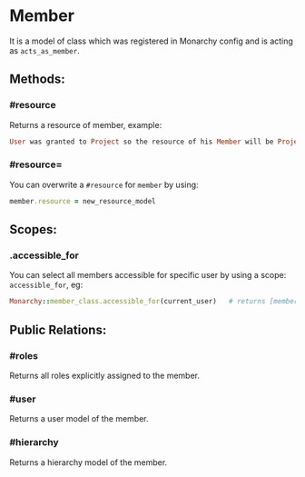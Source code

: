 # Member
It is a model of class which was registered in Monarchy config and is acting as `acts_as_member`.

## Methods:

### #resource
Returns a resource of member, example:
``` ruby
User was granted to Project so the resource of his Member will be Project
```

### #resource=
You can overwrite a `#resource` for `member` by using:
```ruby
member.resource = new_resource_model
```

## Scopes:

### .accessible_for
You can select all members accessible for specific user by using a scope: `accessible_for`, eg:
``` ruby
Monarchy::member_class.accessible_for(current_user)   # returns [member1, member2, member5]
```
## Public Relations:

### #roles
Returns all roles explicitly assigned to the member.

### #user
Returns a user model of the member.

### #hierarchy
Returns a hierarchy model of the member.
